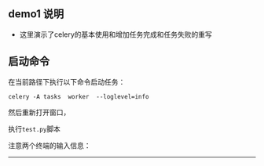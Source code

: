 ## demo1 说明

- 这里演示了celery的基本使用和增加任务完成和任务失败的重写

## 启动命令

在当前路径下执行以下命令启动任务：


```
celery -A tasks  worker  --loglevel=info
```

然后重新打开窗口，

执行`test.py`脚本

注意两个终端的输入信息：

---